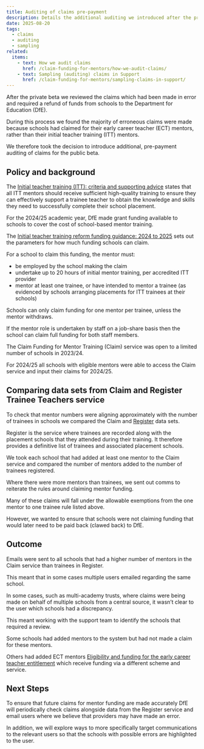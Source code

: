 ```yaml
---
title: Auditing of claims pre-payment
description: Details the additional auditing we introduced after the private beta
date: 2025-08-20
tags:
  - claims
  - auditing
  - sampling
related:
  items:
    - text: How we audit claims
      href: /claim-funding-for-mentors/how-we-audit-claims/
    - text: Sampling (auditing) claims in Support
      href: /claim-funding-for-mentors/sampling-claims-in-support/
---
```


After the private beta we reviewed the claims which had been made in error and required a refund of funds from schools to the Department for Education (DfE).

During this process we found the majority of erroneous claims were made because schools had claimed for their early career teacher (ECT) mentors, rather than their initial teacher training (ITT) mentors.

We therefore took the decision to introduce additional, pre-payment auditing of claims for the public beta.

## Policy and background

The [Initial teacher training (ITT): criteria and supporting advice](https://www.gov.uk/government/publications/initial-teacher-training-criteria) states that all ITT mentors should receive sufficient high-quality training to ensure they can effectively support a trainee teacher to obtain the knowledge and skills they need to successfully complete their school placement.

For the 2024/25 academic year, DfE made grant funding available to schools to cover the cost of school-based mentor training. 

The [Initial teacher training reform funding guidance: 2024 to 2025]( https://www.gov.uk/government/publications/initial-teacher-training-reform-funding-guidance) sets out the parameters for how much funding schools can claim. 

For a school to claim this funding, the mentor must:

- be employed by the school making the claim 
- undertake up to 20 hours of initial mentor training, per accredited ITT provider 
- mentor at least one trainee, or have intended to mentor a trainee (as evidenced by schools arranging placements for ITT trainees at their schools)
   
Schools can only claim funding for one mentor per trainee, unless the mentor withdraws. 

If the mentor role is undertaken by staff on a job-share basis then the school can claim full funding for both staff members. 

The Claim Funding for Mentor Training (Claim) service was open to a limited number of schools in 2023/24. 

For 2024/25 all schools with eligible mentors were able to access the Claim service and input their claims for 2024/25.  

## Comparing data sets from Claim and Register Trainee Teachers service

To check that mentor numbers were aligning approximately with the number of trainees in schools we compared the Claim and [Register]( https://www.register-trainee-teachers.service.gov.uk/) data sets.

Register is the service where trainees are recorded along with the placement schools that they attended during their training. It therefore provides a definitive list of trainees and associated placement schools.

We took each school that had added at least one mentor to the Claim service and compared the number of mentors added to the number of trainees registered.

Where there were more mentors than trainees, we sent out comms to reiterate the rules around claiming mentor funding.

Many of these claims will fall under the allowable exemptions from the one mentor to one trainee rule listed above. 

However, we wanted to ensure that schools were not claiming funding that would later need to be paid back (clawed back) to DfE.  

## Outcome 

Emails were sent to all schools that had a higher number of mentors in the Claim service than trainees in Register.

This meant that in some cases multiple users emailed regarding the same school.

In some cases, such as multi-academy trusts, where claims were being made on behalf of multiple schools from a central source, it wasn’t clear to the user which schools had a discrepancy. 

This meant working with the support team to identify the schools that required a review. 

Some schools had added mentors to the system but had not made a claim for these mentors. 

Others had added ECT mentors [Eligibility and funding for the early career teacher entitlement](https://www.gov.uk/guidance/funding-and-eligibility-for-ecf-based-training) which receive funding via a different scheme and service.  

## Next Steps 

To ensure that future claims for mentor funding are made accurately DfE will periodically check claims alongside data from the Register service and email users where we believe that providers may have made an error.

In addition, we will explore ways to more specifically target communications to the relevant users so that the schools with possible errors are highlighted to the user. 

